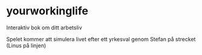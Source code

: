 # yourworkinglife
Interaktiv bok om ditt arbetsliv

Spelet kommer att simulera livet efter ett yrkesval genom Stefan på strecket (Linus på linjen)
